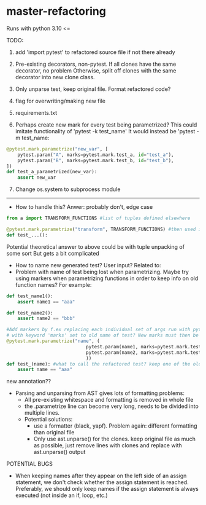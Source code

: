 # master-refactoring


Runs with python 3.10 <=


TODO:
1. add 'import pytest' to refactored source file if not there already

2. Pre-existing decorators, non-pytest.
    If all clones have the same decorator, no problem
    Otherwise, split off clones with the same decorator into new clone class.

3. Only unparse test, keep original file. Format refactored code?

4. flag for overwriting/making new file

5. requirements.txt

6. Perhaps create new mark for every test being parametrized? 
This could imitate functionality of 'pytest -k test_name'
It would instead be 'pytest -m test_name:
```python
@pytest.mark.parametrize("new_var", [
    pytest.param("A", marks=pytest.mark.test_a, id="test_a"),
    pytest.param("B", marks=pytest.mark.test_b, id="test_b"),
])
def test_a_parametrized(new_var):
    assert new_var
```

7. Change os.system to subprocess module
-------------------------------------------------------------------------------------------


- How to handle this? Anwer: probably don't, edge case
```python
from a import TRANSFORM_FUNCTIONS #list of tuples defined elsewhere

@pytest.mark.parametrize("transform", TRANSFORM_FUNCTIONS) #then used in annotation
def test_...():
```
Potential theoretical answer to above could be with tuple unpacking of some sort
But gets a bit complicated


- How to name new generated test? User input? Related to:
- Problem with name of test being lost when parametrizing. Maybe try using markers when parametrizing functions in order to keep info on old function names? For example:
```python
def test_name1():
    assert name1 == "aaa"

def test_name2():
    assert name2 == "bbb"

#Add markers by f.ex replacing each individual set of args run with pytest.param, 
# with keyword 'marks' set to old name of test? New marks must then be added in pytest.ini file
@pytest.mark.parametrize("name", (
                             pytest.param(name1, marks=pytest.mark.test_name1),
                             pytest.param(name2, marks=pytest.mark.test_name2)
                             ))
def test_(name): #what to call the refactored test? keep one of the old names? generate name?
    assert name == "aaa"

```

new annotation?? 

- Parsing and unparsing from AST gives lots of formatting problems:
    - All pre-existing whitespace and formatting is removed in whole file
    - the .parametrize line can become very long, needs to be divided into multiple lines.
    - Potential solutions: 
        - use a formatter (black, yapf). Problem again: different formatting than original file
        - Only use ast.unparse() for the clones. keep original file as much as possible, just remove lines with clones and replace with ast.unparse() output



POTENTIAL BUGS

- When keeping names after they appear on the left side of an assign statement, we don't check whether the assign statement is reached. Preferably, we should only keep names if the assign statement is always executed (not inside an if, loop, etc.)  
